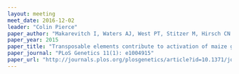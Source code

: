 ```yaml
---
layout: meeting
meet_date: 2016-12-02
leader: "Colin Pierce"
paper_author: "Makarevitch I, Waters AJ, West PT, Stitzer M, Hirsch CN et al."
paper_year: 2015
paper_title: "Transposable elements contribute to activation of maize genes in response to abiotic stress"
paper_journal: "PLoS Genetics 11(1): e1004915"
paper_url: "http://journals.plos.org/plosgenetics/article?id=10.1371/journal.pgen.1004915"
---
```

